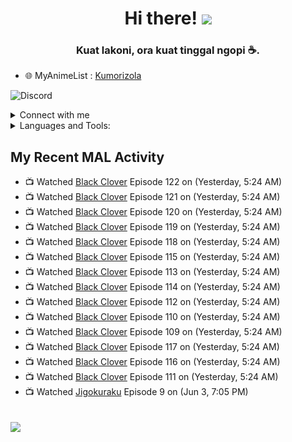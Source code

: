 <h1 align="center">Hi there! <img src="https://media.giphy.com/media/hvRJCLFzcasrR4ia7z/giphy.gif" width="25px"> </h1>
<h3 align="center">Kuat lakoni, ora kuat tinggal ngopi ☕.</h3>

- 🌐 MyAnimeList : [Kumorizola](https://myanimelist.net/animelist/Kumorizola)

![Discord](https://discord.c99.nl/widget/theme-3/761213268009943051.png)
<details>
      <summary>Connect with me</summary>
    <p align="left">
        <a href="https://www.facebook.com/kumori.hartley.1" target="blank"><img align="center"
                src="https://raw.githubusercontent.com/rahuldkjain/github-profile-readme-generator/master/src/images/icons/Social/facebook.svg"
                alt="kumori hartley" height="30" width="40" /></a>
        <a href="https://www.instagram.com/kumorizola/" target="blank"><img align="center"
                src="https://raw.githubusercontent.com/rahuldkjain/github-profile-readme-generator/master/src/images/icons/Social/instagram.svg"
                alt="kumorizola" height="30" width="40" /></a>
        <a href="https://discord.com" target="blank"><img align="center"
                src="https://raw.githubusercontent.com/rahuldkjain/github-profile-readme-generator/master/src/images/icons/Social/discord.svg"
                alt="Kumori#5882" height="30" width="40" /></a>
    </p>
</details>

<details>
    <summary align="left">Languages and Tools:</summary>
<p align="left">
      <a href="https://www.w3schools.com/css/" target="_blank">
        <img src="https://raw.githubusercontent.com/devicons/devicon/master/icons/css3/css3-original-wordmark.svg"
            alt="css3" width="40" height="40" /> </a> <a href="https://www.w3.org/html/" target="_blank"> <img
            src="https://raw.githubusercontent.com/devicons/devicon/master/icons/html5/html5-original-wordmark.svg"
            alt="html5" width="40" height="40" /> </a> <a href="https://www.java.com" target="_blank"> <img
            src="https://raw.githubusercontent.com/devicons/devicon/master/icons/java/java-original.svg" alt="java"
            width="40" height="40" /> </a> <a href="https://developer.mozilla.org/en-US/docs/Web/JavaScript"
            target="_blank"> <img
            src="https://raw.githubusercontent.com/devicons/devicon/master/icons/javascript/javascript-original.svg"
            alt="javascript" width="40" height="40" /> </a> <a href="https://nodejs.org" target="_blank"> <img
            src="https://raw.githubusercontent.com/devicons/devicon/master/icons/nodejs/nodejs-original-wordmark.svg"
            alt="nodejs" width="40" height="40" /> </a> <a href="https://www.python.org" target="_blank"> <img
            src="https://raw.githubusercontent.com/devicons/devicon/master/icons/python/python-original.svg"
            alt="python" width="40" height="40" /> </a> <a href="https://www.typescriptlang.org/" target="_blank"> <img
            src="https://raw.githubusercontent.com/devicons/devicon/master/icons/typescript/typescript-original.svg" 
            alt="typescript" width="40" height="40" /> </a> <a href="https://www.photoshop.com/en" target="_blank"> <img
            src="https://upload.wikimedia.org/wikipedia/commons/a/af/Adobe_Photoshop_CC_icon.svg" alt="photoshop" width="40" height="40"/> </a>
            <a href="https://www.adobe.com/products/premiere.html" target="_blank"> <img
            src="https://upload.wikimedia.org/wikipedia/commons/4/40/Adobe_Premiere_Pro_CC_icon.svg" alt="Premiere pro" width="40" height="40"/> </a>
            <a href="https://www.adobe.com/in/products/illustrator.html" target="_blank"> <img 
            src="https://upload.wikimedia.org/wikipedia/commons/f/fb/Adobe_Illustrator_CC_icon.svg" alt="illustrator" width="40" height="40"/> </a>
      
 </details>
 
 <h2> My Recent MAL Activity</h2>
<!-- MAL_ACTIVITY:start -->

- 📺 Watched [Black Clover](https://MyAnimeList.net/anime.php?id=34572) Episode 122 on (Yesterday, 5:24 AM)
- 📺 Watched [Black Clover](https://MyAnimeList.net/anime.php?id=34572) Episode 121 on (Yesterday, 5:24 AM)
- 📺 Watched [Black Clover](https://MyAnimeList.net/anime.php?id=34572) Episode 120 on (Yesterday, 5:24 AM)
- 📺 Watched [Black Clover](https://MyAnimeList.net/anime.php?id=34572) Episode 119 on (Yesterday, 5:24 AM)
- 📺 Watched [Black Clover](https://MyAnimeList.net/anime.php?id=34572) Episode 118 on (Yesterday, 5:24 AM)
- 📺 Watched [Black Clover](https://MyAnimeList.net/anime.php?id=34572) Episode 115 on (Yesterday, 5:24 AM)
- 📺 Watched [Black Clover](https://MyAnimeList.net/anime.php?id=34572) Episode 113 on (Yesterday, 5:24 AM)
- 📺 Watched [Black Clover](https://MyAnimeList.net/anime.php?id=34572) Episode 114 on (Yesterday, 5:24 AM)
- 📺 Watched [Black Clover](https://MyAnimeList.net/anime.php?id=34572) Episode 112 on (Yesterday, 5:24 AM)
- 📺 Watched [Black Clover](https://MyAnimeList.net/anime.php?id=34572) Episode 110 on (Yesterday, 5:24 AM)
- 📺 Watched [Black Clover](https://MyAnimeList.net/anime.php?id=34572) Episode 109 on (Yesterday, 5:24 AM)
- 📺 Watched [Black Clover](https://MyAnimeList.net/anime.php?id=34572) Episode 117 on (Yesterday, 5:24 AM)
- 📺 Watched [Black Clover](https://MyAnimeList.net/anime.php?id=34572) Episode 116 on (Yesterday, 5:24 AM)
- 📺 Watched [Black Clover](https://MyAnimeList.net/anime.php?id=34572) Episode 111 on (Yesterday, 5:24 AM)
- 📺 Watched [Jigokuraku](https://MyAnimeList.net/anime.php?id=46569) Episode 9 on (Jun 3, 7:05 PM)

<!-- MAL_ACTIVITY:end -->

  
<h2 align="left"> <img src="https://media.discordapp.net/attachments/918405470073520168/919220018355523584/ezgif.com-gif-maker_1.gif">
